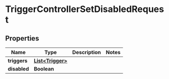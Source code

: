 

# TriggerControllerSetDisabledRequest


## Properties

| Name | Type | Description | Notes |
|------------ | ------------- | ------------- | -------------|
|**triggers** | [**List&lt;Trigger&gt;**](Trigger.md) |  |  |
|**disabled** | **Boolean** |  |  |



